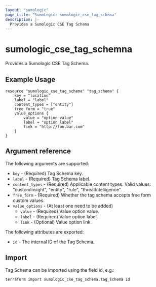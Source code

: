 ```yaml
---
layout: "sumologic"
page_title: "SumoLogic: sumologic_cse_tag_schema"
description: |-
  Provides a Sumologic CSE Tag Schema
---
```


# sumologic_cse_tag_schemna
Provides a Sumologic CSE Tag Schema.

## Example Usage
```hcl
resource "sumologic_cse_tag_schema" "tag_schema" {
	key = "location"
	label = "label"
	content_types = ["entity"]
	free_form = "true"	    
	value_options {
    	value = "option value"
    	label = "option label"
		link = "http://foo.bar.com"
    }
}

```

## Argument reference

The following arguments are supported:

- `key` - (Required) Tag Schema key.
- `label` - (Required) Tag Schema label.
- `content_types` - (Required) Applicable content types. Valid values: "customInsight", "entity", "rule", "threatIntelligence".
- `free_form` - (Required) Whether the tag schema accepts free form custom values.
- `value_options` - (At least one need to be added) 
  + `value` - (Required) Value option value.
  + `label` - (Required) Value option label.
  + `link` - (Optional) Value option link.



The following attributes are exported:

- `id` - The internal ID of the Tag Schema.

## Import

Tag Schema can be imported using the field id, e.g.:
```hcl
terraform import sumologic_cse_tag_schema.tag_schema id
```

